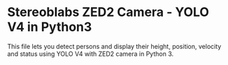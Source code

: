 # Stereoblabs ZED2 Camera - YOLO V4 in Python3
This file lets you detect persons and display their height, position, velocity and status using YOLO V4 with ZED2 camera in Python 3.
